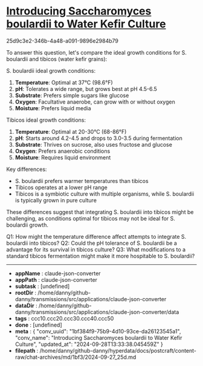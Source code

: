 # [Introducing Saccharomyces boulardii to Water Kefir Culture](https://claude.ai/chat/1bf384f9-75b9-4d10-93ce-da26123545a1)

25d9c3e2-346b-4a48-a091-9896e2984b79

 To answer this question, let's compare the ideal growth conditions for S. boulardii and tibicos (water kefir grains):

S. boulardii ideal growth conditions:
1. **Temperature**: Optimal at 37°C (98.6°F)
2. **pH**: Tolerates a wide range, but grows best at pH 4.5-6.5
3. **Substrate**: Prefers simple sugars like glucose
4. **Oxygen**: Facultative anaerobe, can grow with or without oxygen
5. **Moisture**: Prefers liquid media

Tibicos ideal growth conditions:
1. **Temperature**: Optimal at 20-30°C (68-86°F)
2. **pH**: Starts around 4.2-4.5 and drops to 3.0-3.5 during fermentation
3. **Substrate**: Thrives on sucrose, also uses fructose and glucose
4. **Oxygen**: Prefers anaerobic conditions
5. **Moisture**: Requires liquid environment

Key differences:
- S. boulardii prefers warmer temperatures than tibicos
- Tibicos operates at a lower pH range
- Tibicos is a symbiotic culture with multiple organisms, while S. boulardii is typically grown in pure culture

These differences suggest that integrating S. boulardii into tibicos might be challenging, as conditions optimal for tibicos may not be ideal for S. boulardii growth.

Q1: How might the temperature difference affect attempts to integrate S. boulardii into tibicos?
Q2: Could the pH tolerance of S. boulardii be a advantage for its survival in tibicos culture?
Q3: What modifications to a standard tibicos fermentation might make it more hospitable to S. boulardii?

---

* **appName** : claude-json-converter
* **appPath** : claude-json-converter
* **subtask** : [undefined]
* **rootDir** : /home/danny/github-danny/transmissions/src/applications/claude-json-converter
* **dataDir** : /home/danny/github-danny/transmissions/src/applications/claude-json-converter/data
* **tags** : ccc10.ccc20.ccc30.ccc40.ccc50
* **done** : [undefined]
* **meta** : {
  "conv_uuid": "1bf384f9-75b9-4d10-93ce-da26123545a1",
  "conv_name": "Introducing Saccharomyces boulardii to Water Kefir Culture",
  "updated_at": "2024-09-28T13:33:38.045459Z"
}
* **filepath** : /home/danny/github-danny/hyperdata/docs/postcraft/content-raw/chat-archives/md/1bf3/2024-09-27_25d.md